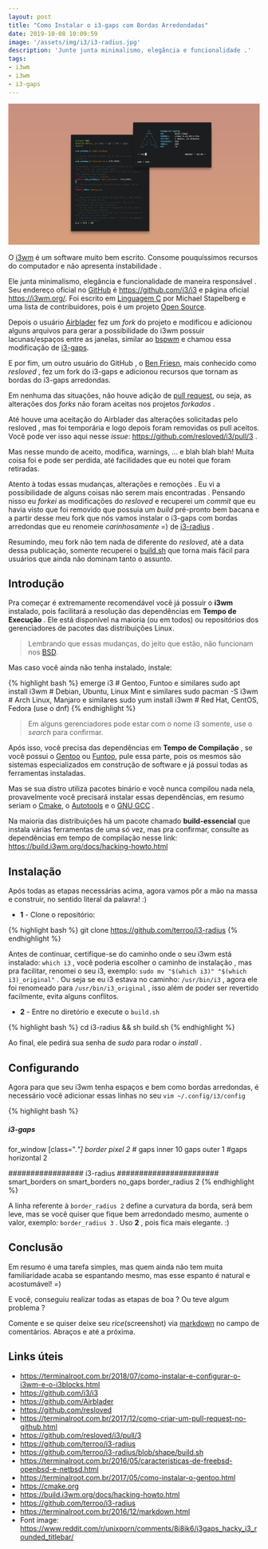 ```yaml
---
layout: post
title: "Como Instalar o i3-gaps com Bordas Arredondadas"
date: 2019-10-08 10:09:59
image: '/assets/img/i3/i3-radius.jpg'
description: 'Junte junta minimalismo, elegância e funcionalidade .'
tags:
- i3wm
- i3wm
- i3-gaps
---
```


![Exemplo de i3-gaps com Bordas Arredondadas](/assets/img/i3/i3-radius.jpg)

O [i3wm](https://terminalroot.com.br/2018/07/como-instalar-e-configurar-o-i3wm-e-o-i3blocks.html) é um software muito bem escrito. Consome pouquíssimos recursos do computador e não apresenta instabilidade .

Ele junta minimalismo, elegância e funcionalidade de maneira responsável . Seu endereço oficial no [GitHub](https://github.com/i3/i3) é <https://github.com/i3/i3> e página oficial <https://i3wm.org/>. Foi escrito em [Linguagem C](https://terminalroot.com.br/2011/10/criando-o-primeiro-programa-em-c.html) por Michael Stapelberg e uma lista de contribuidores, pois é um projeto [Open Source](https://opensource.org/).

Depois o usuário [Airblader](https://github.com/Airblader) fez um *fork* do projeto e modificou e adicionou alguns arquivos para gerar a possibilidade do i3wm possuir lacunas/espaços entre as janelas, similar ao [bspwm](https://github.com/baskerville/bspwm) e chamou essa modificação de [i3-gaps](https://github.com/Airblader/i3).

E por fim, um outro usuário do GitHub , o [Ben Friesn](https://github.com/resloved), mais conhecido como *resloved* , fez um fork do i3-gaps e adicionou recursos que tornam as bordas do i3-gaps arredondas.

Em nenhuma das situações, não houve adição de [pull request](https://terminalroot.com.br/2017/12/como-criar-um-pull-request-no-github.html), ou seja, as alterações dos *forks* não foram aceitas nos projetos *forkados* .

Até houve uma aceitação do Airblader das alterações solicitadas pelo resloved , mas foi temporária e logo depois foram removidas os pull aceitos. Você pode ver isso aqui nesse *issue*: <https://github.com/resloved/i3/pull/3> .

Mas nesse mundo de aceito, modifica, warnings, ... e blah blah blah! Muita coisa foi e pode ser perdida, até facilidades que eu notei que foram retiradas.

Atento à todas essas mudanças, alterações e remoções . Eu vi a possibilidade de alguns coisas não serem mais encontradas . Pensando nisso eu *forkei* as modificações do *resloved* e recuperei um *commit* que eu havia visto que foi removido que possuia um *build* pré-pronto bem bacana e a partir desse meu fork que nós vamos instalar o i3-gaps com bordas arredondas que eu renomeie *carinhosamente* =) de [i3-radius](https://github.com/terroo/i3-radius) .

Resumindo, meu fork não tem nada de diferente do *resloved*, até a data dessa publicação, somente recuperei o [build.sh](https://github.com/terroo/i3-radius/blob/shape/build.sh) que torna mais fácil para usuários que ainda não dominam tanto o assunto.

<script async src="https://pagead2.googlesyndication.com/pagead/js/adsbygoogle.js"></script>
<!-- Informat -->
<ins class="adsbygoogle"
     style="display:block"
     data-ad-client="ca-pub-2838251107855362"
     data-ad-slot="2327980059"
     data-ad-format="auto"
     data-full-width-responsive="true"></ins>
<script>
(adsbygoogle = window.adsbygoogle || []).push({});
</script>

## Introdução

Pra começar é extremamente recomendável você já possuir o **i3wm** instalado, pois facilitará a resolução das dependências em **Tempo de Execução** . Ele está disponível na maioria (ou em todos) ou repositórios dos gerenciadores de pacotes das distribuições Linux.

> Lembrando que essas mudanças, do jeito que estão, não funcionam nos [BSD](https://terminalroot.com.br/2016/05/caracteristicas-de-freebsd-openbsd-e-netbsd.html).

Mas caso você ainda não tenha instalado, instale:

{% highlight bash %}
emerge i3 # Gentoo, Funtoo e similares
sudo apt install i3wm # Debian, Ubuntu, Linux Mint e similares
sudo pacman -S i3wm # Arch Linux, Manjaro e similares
sudo yum install i3wm # Red Hat, CentOS, Fedora (use o dnf)
{% endhighlight %}

> Em alguns gerenciadores pode estar com o nome i3 somente, use o *search* para confirmar.

Após isso, você precisa das dependências em **Tempo de Compilação** , se você possui o [Gentoo](https://terminalroot.com.br/2017/05/como-instalar-o-gentoo.html) ou [Funtoo](https://terminalroot.com.br/2018/10/como-instalar-o-funtoo-pelo-ubuntu-ou-linux-mint.html), pule essa parte, pois os mesmos são sistemas especializados em construção de software e já possui todas as ferramentas instaladas.

Mas se sua distro utiliza pacotes binário e você nunca compilou nada nela, provavelmente você precisará instalar essas dependências, em resumo seriam o [Cmake](https://cmake.org), o [Autotools](http://www.gnu.org/software/automake/) e o [GNU GCC](https://gcc.gnu.org) .

Na maioria das distribuições há um pacote chamado **build-essencial** que instala várias ferramentas de uma só vez, mas pra confirmar, consulte as dependências em tempo de compilação nesse link: <https://build.i3wm.org/docs/hacking-howto.html>

## Instalação

Após todas as etapas necessárias acima, agora vamos pôr a mão na massa e construir, no sentido literal da palavra! :)

+ **1** - Clone o repositório:

{% highlight bash %}
git clone https://github.com/terroo/i3-radius
{% endhighlight %}

Antes de continuar, certifique-se do caminho onde o seu i3wm está instalado: `which i3` , você poderia escolher o caminho de instalação , mas pra facilitar, renomei o seu i3, exemplo: `sudo mv "$(which i3)" "$(which i3)_original"` . Ou seja se eu i3 estava no caminho: `/usr/bin/i3` , agora ele foi renomeado para `/usr/bin/i3_original` , isso além de poder ser revertido facilmente, evita alguns conflitos.

+ **2** - Entre no diretório e execute o `build.sh`

{% highlight bash %}
cd i3-radius && sh build.sh
{% endhighlight %}

Ao final, ele pedirá sua senha de *sudo* para rodar o *install* .

<script async src="https://pagead2.googlesyndication.com/pagead/js/adsbygoogle.js"></script>
<!-- Informat -->
<ins class="adsbygoogle"
     style="display:block"
     data-ad-client="ca-pub-2838251107855362"
     data-ad-slot="2327980059"
     data-ad-format="auto"
     data-full-width-responsive="true"></ins>
<script>
(adsbygoogle = window.adsbygoogle || []).push({});
</script>

## Configurando

Agora para que seu i3wm tenha espaços e bem como bordas arredondas, é necessário você adicionar essas linhas no seu `vim ~/.config/i3/config`

{% highlight bash %}
##### i3-gaps ##############
for_window [class=".*"] border pixel 2 #*
gaps inner 10
gaps outer 1
#gaps horizontal 2

################# i3-radius #######################
smart_borders on
smart_borders no_gaps
border_radius 2
{% endhighlight %}

A linha referente à `border_radius 2` define a curvatura da borda, será bem leve, mas se você quiser que fique bem arredondado mesmo, aumente o valor, exemplo: `border_radius 3` . Uso **2** , pois fica mais elegante. :)

## Conclusão

Em resumo é uma tarefa simples, mas quem ainda não tem muita familiaridade acaba se espantando mesmo, mas esse espanto é natural e acostumável! =)

E você, conseguiu realizar todas as etapas de boa ? Ou teve algum problema ?

Comente e se quiser deixe seu *rice*(screenshot) via [markdown](https://terminalroot.com.br/2016/12/markdown.html) no campo de comentários. Abraços e até a próxima.

## Links úteis

+ <https://terminalroot.com.br/2018/07/como-instalar-e-configurar-o-i3wm-e-o-i3blocks.html>
+ <https://github.com/i3/i3>
+ <https://github.com/Airblader>
+ <https://github.com/resloved>
+ <https://terminalroot.com.br/2017/12/como-criar-um-pull-request-no-github.html>
+ <https://github.com/resloved/i3/pull/3>
+ <https://github.com/terroo/i3-radius>
+ <https://github.com/terroo/i3-radius/blob/shape/build.sh>
+ <https://terminalroot.com.br/2016/05/caracteristicas-de-freebsd-openbsd-e-netbsd.html>
+ <https://terminalroot.com.br/2017/05/como-instalar-o-gentoo.html>
+ <https://cmake.org>
+ <https://build.i3wm.org/docs/hacking-howto.html>
+ <https://github.com/terroo/i3-radius>
+ <https://terminalroot.com.br/2016/12/markdown.html>
+ Font image: <https://www.reddit.com/r/unixporn/comments/8i8ik6/i3gaps_hacky_i3_rounded_titlebar/>
    


